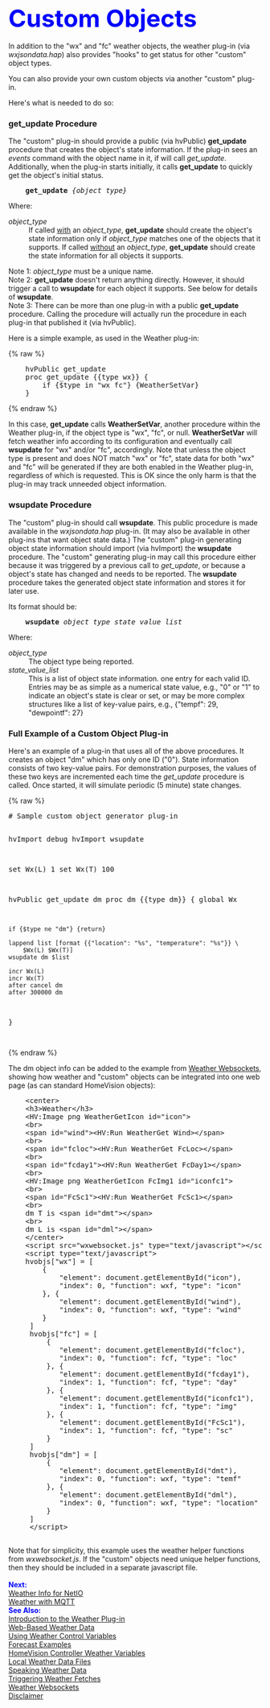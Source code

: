 <!-- $Revision: 1.5 $ -->
<!-- $Date: 2015/02/06 02:47:47 $ -->
<html>
<head>
<title>
Weather Plug-in- Custom Objects
</title>
<link rel="prev" href="wxws">
<link rel="next" href="netio">
</head>
<body>
<font size=12 color="#0000FF"><b>Custom Objects</b></font>
<br>
<br>
In addition to the "wx" and "fc" weather objects, the weather plug-in (via <i>wxjsondata.hap</i>) also provides "hooks" to get status for other "custom" object types.

You can also provide your own custom objects via another "custom" plug-in.

Here's what is needed to do so:
<h3>get_update Procedure</h3>
The "custom" plug-in should provide a public (via hvPublic) <b>get_update</b> procedure
that creates the object's state information.
If the plug-in sees an <i>events</i> command with the object name in it,
if will call <i>get_update</i>.
Additionally, when the  plug-in starts initially, it calls <b>get_update</b>
to quickly get the object's initial status.
<pre>
    <b>get_update</b> <i>{object_type}</i>
</pre>

Where:
<dl>
<dt>
<i>object_type</i>
</dt><dd>
If called <u>with</u> an <i>object_type</i>, <b>get_update</b> should create the object's state information
only if <i>object_type</i> matches one of the objects that it supports.
If called <u>without</u> an <i>object_type</i>, <b>get_update</b> should create the state information for all objects it supports.
</dd></dl>
Note 1: <i>object_type</i> must be a unique name.
<br>
Note 2: <b>get_update</b> doesn't return anything directly.
However, it should trigger a call to <b>wsupdate</b> for each object it supports.
See below for details of <b>wsupdate</b>.
<br>
Note 3: There can be more than one plug-in with a public <b>get_update</b> procedure.
Calling the procedure will actually run the procedure in each plug-in that published it (via hvPublic).
<p>
Here is a simple example, as used in the Weather plug-in:
</p>
{% raw %}
 <pre>
    hvPublic get_update
    proc get_update {{type wx}} {
        if {$type in "wx fc"} {WeatherSetVar}
    }
</pre>
{% endraw %}

In this case, <b>get_update</b> calls <b>WeatherSetVar</b>, another procedure within the Weather plug-in,
if the object type is "wx", "fc", or null.
<b>WeatherSetVar</b> will fetch weather info according to its configuration
and eventually call <b>wsupdate</b> for "wx" and/or "fc", accordingly.
Note that unless the object type is present and does NOT match "wx" or "fc", state data for both "wx" and "fc" will be generated if they are both enabled in the Weather plug-in, regardless of
which is requested. This is OK since the only harm is that the plug-in may track unneeded object information.
</dd></dl>
<h3>wsupdate Procedure</h3>
The "custom" plug-in should call <b>wsupdate</b>.
This public procedure is made available in the <i>wxjsondata.hap</i> plug-in.
(It may also be available in other plug-ins that want object state data.)
The "custom" plug-in generating object state information should import (via hvImport) the <b>wsupdate</b> procedure.
The "custom" generating plug-in may call this procedure either because it was triggered by a previous call to <i>get_update</i>,
or because a object's state has changed and needs to be reported.
The <b>wsupdate</b> procedure takes the generated object state information
and stores it for later use.
<p>
Its format should be:
</p>
<pre>
    <b>wsupdate</b> <i>object_type state_value_list</i>
</pre>

Where:
<dl>
<dt>
<i>object_type</i>
</dt>
<dd>
The object type being reported.
</dd>
<dt>
<i>state_value_list</i>
</dt>
<dd>
This is a list of object state information. one entry for each valid ID.
Entries may be as simple as a numerical state value, e.g., "0" or "1" to indicate an object's state is clear or set,
or may be more complex structures like a list of key-value pairs, e.g., {"tempf": 29, "dewpointf": 27}
</dd>
</dl>

<h3>Full Example of a Custom Object Plug-in</h3>

<p>
Here's an example of a plug-in that uses all of the above procedures. It creates an object "dm"
which has only one ID ("0").
State information consists of two key-value pairs.
For demonstration purposes,
the values of these two keys are incremented each time the <i>get_update</i> procedure is called.
Once started, it will simulate periodic (5 minute) state changes.
</p>
{% raw %}
<pre>
# Sample custom object generator plug-in

hvImport debug
hvImport wsupdate

set Wx(L) 1
set Wx(T) 100

hvPublic get_update dm
proc dm {{type dm}} {
    global  Wx

    if {$type ne "dm"} {return}

    lappend list [format {{"location": "%s", "temperature": "%s"}} \
        $Wx(L) $Wx(T)]
    wsupdate dm $list

    incr Wx(L)
    incr Wx(T)
    after cancel dm
    after 300000 dm
}

</pre>
{% endraw %}

<p>
The dm object info can be added to the example from <a href="wxws">Weather Websockets</a>,
showing how weather and "custom" objects can be integrated into one web page (as can standard HomeVision objects):
</p>
<pre>
    &lt;center&gt;
    &lt;h3&gt;Weather&lt;/h3&gt;
    &lt;HV:Image png WeatherGetIcon id="icon"&gt;
    &lt;br&gt;
    &lt;span id="wind"&gt;&lt;HV:Run WeatherGet Wind&gt;&lt;/span&gt;
    &lt;br&gt;
    &lt;span id="fcloc"&gt;&lt;HV:Run WeatherGet FcLoc&gt;&lt;/span&gt;
    &lt;br&gt;
    &lt;span id="fcday1"&gt;&lt;HV:Run WeatherGet FcDay1&gt;&lt;/span&gt;
    &lt;br&gt;
    &lt;HV:Image png WeatherGetIcon FcImg1 id="iconfc1"&gt;
    &lt;br&gt;
    &lt;span id="FcSc1"&gt;&lt;HV:Run WeatherGet FcSc1&gt;&lt;/span&gt;
    &lt;br&gt;
    dm T is &lt;span id="dmt"&gt;&lt;/span&gt;
    &lt;br&gt;
    dm L is &lt;span id="dml"&gt;&lt;/span&gt;
    &lt;/center&gt;
    &lt;script src="wxwebsocket.js" type="text/javascript"&gt;&lt;/script&gt;
    &lt;script type="text/javascript"&gt;
    hvobjs["wx"] = [
        {
            "element": document.getElementById("icon"),
            "index": 0, "function": wxf, "type": "icon"
        }, {
            "element": document.getElementById("wind"),
            "index": 0, "function": wxf, "type": "wind"
        }
     ]
     hvobjs["fc"] = [
         {
            "element": document.getElementById("fcloc"),
            "index": 0, "function": fcf, "type": "loc"
         }, {
            "element": document.getElementById("fcday1"),
            "index": 1, "function": fcf, "type": "day"
         }, {
            "element": document.getElementById("iconfc1"),
            "index": 1, "function": fcf, "type": "img"
         }, {
            "element": document.getElementById("FcSc1"),
            "index": 1, "function": fcf, "type": "sc"
         }
     ]
     hvobjs["dm"] = [
         {
            "element": document.getElementById("dmt"),
            "index": 0, "function": wxf, "type": "temf"
         }, {
            "element": document.getElementById("dml"),
            "index": 0, "function": wxf, "type": "location"
         }
     ]
     &lt;/script&gt;

</pre>
Note that for simplicity, this example uses the weather helper functions from <i>wxwebsocket.js</i>.
If the "custom" objects need unique helper functions,
then they should be included in a separate javascript file.
</dd>
</dl>
<br>
<br>
<font color="#0000FF"><b>Next:</b></font><br>
<a href="netio">Weather Info for NetIO</a><br>
<a href="wxmqtt">Weather with MQTT</a><br>
<font color="#0000FF"><b>See Also:</b></font><br>
<a href="index">Introduction to the Weather Plug-in</a><br>
<a href="webwx">Web-Based Weather Data</a><br>
<a href="controlvars">Using Weather Control Variables</a><br>
<a href="forecast">Forecast Examples</a><br>
<a href="hvwxvars">HomeVision Controller Weather Variables</a><br>
<a href="localwx">Local Weather Data Files</a><br>
<a href="speechwx">Speaking Weather Data</a><br>
<a href="wxtriggers">Triggering Weather Fetches</a><br>
<a href="wxws">Weather Websockets</a><br>
<a href="disclaimer">Disclaimer</a><br>

